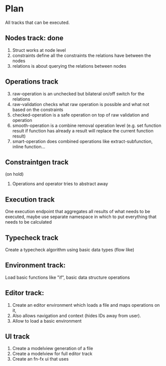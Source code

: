 # Plan

All tracks that can be executed.

## Nodes track: done

1) Struct works at node level
2) constraints define all the constraints the relations have between the nodes
3) relations is about querying the relations between nodes

## Operations track

3) raw-operation is an unchecked but bilateral on/off switch for the relations
4) raw-validation checks what raw operation is possible and what not based on the constraints
5) checked-operation is a safe operation on top of raw validation and operation
6) smooth-operation is a combine removal operation level (e.g. set function result if function has already a result will replace the current function result)
7) smart-operation does combined operations like extract-subfunction, inline function...

## Constraintgen track

(on hold)

1) Operations and operator tries to abstract away

## Execution track
One execution endpoint that aggregates all results of what needs to be executed, maybe use separate namespace in which
to put everything that needs to be calculated

## Typecheck track

Create a typecheck algorithm using basic data types (flow like)

## Environment track:

Load basic functions like "if", basic data structure operations

## Editor track:

1) Create an editor environment which loads a file and maps operations on it,
2) Also allows navigation and context (hides IDs away from user).
3) Allow to load a basic environment

## UI track

1) Create a modelview generation of a file
2) Create a modelview for full editor track
3) Create an fn-fx ui that uses

